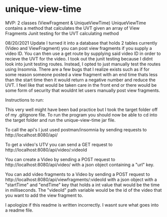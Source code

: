 # unique-view-time
MVP: 2 classes (ViewFragment & UniqueViewTime) UniqueViewTime contains a method that calculates the UVT given an array of View Fragments Junit testing for the UVT calculating method

08/20/2021 Update I turned it into a database that holds 2 tables currently (Video and ViewFragment) you can post view fragments if you supply a video ID. You can then use a get route by supplying said video ID in order to recieve the UVT for the video. I took out the junit testing because I didnt look into junit testing routes. Instead, I opted to just manually test the routes using Insomnia. There are a few bugs that I realize exists such as if for some reason someone posted a view fragment with an end time thats less than the start time then it would return a negative number and reduce the UVT. I feel like that would be taken care in the front end or there would be some form of security that wouldnt let users manually post view fragments.

Instructions to run:

This very well might have been bad practice but I took the target folder off of my .gitignore file. To run the program you should now be able to cd into the target folder and run the unique-view-time jar file.

To call the api's I just used postman/insomnia by sending requests to http://localhost:8080/api/

To get a video's UTV you can send a GET request to http://localhost:8080/api/video/:videoId

You can create a Video by sending a POST request to http://localhost:8080/api/video/ with a json object containing a "url" key.

You can add video fragments to a Video by sending a POST request to http://localhost:8080/api/viewfragments/:videoId with a json object with a "startTime" and "endTime" key that holds a int value that would be the time in milliseconds. The "videoId" path variable would be the id of the video that you want to add the view fragment to.

I apologize if this readme is written incorrectly. I wasnt sure what goes into a readme file.
